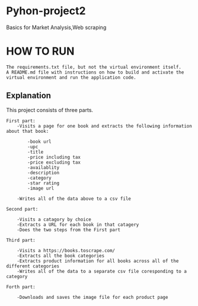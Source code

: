 # Pyhon-project2
Basics for Market Analysis,Web scraping
# HOW TO RUN #
    The requirements.txt file, but not the virtual environment itself. 
    A README.md file with instructions on how to build and activate the virtual environment and run the application code.

## Explanation
This project consists of three parts.

	First part:
		-Visits a page for one book and extracts the following information about that book:
			
			-book url
      		-upc
      		-title 
      		-price including tax
      		-price excluding tax
      		-availablity
      		-description
      		-category
      		-star rating
      		-image url
			
    	-Writes all of the data above to a csv file 
  
	Second part:
	
     	-Visits a catagory by choice
     	-Extracts a URL for each book in that catagery
     	-Does the two steps from the First part 
     
	Third part:
	
    	-Visits a https://books.toscrape.com/ 
    	-Extracts all the book categories
    	-Extracts product information for all books across all of the different categories
    	-Writes all of the data to a separate csv file coresponding to a category
 	
    Forth part:
	
    	-Downloads and saves the image file for each product page
